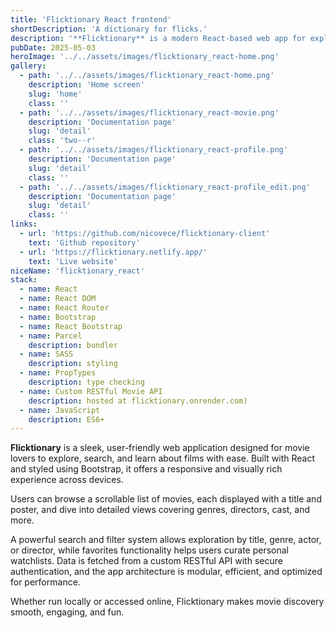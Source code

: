```yaml
---
title: 'Flicktionary React frontend'
shortDescription: 'A dictionary for flicks.'
description: '**Flicktionary** is a modern React-based web app for exploring movies. Browse films by genre, director, or actor, view rich details, and save favorites. With responsive design, powerful search, and a custom API backend, Flicktionary delivers a smooth and engaging movie discovery experience across devices.'
pubDate: 2025-05-03
heroImage: '../../assets/images/flicktionary_react-home.png'
gallery:
  - path: '../../assets/images/flicktionary_react-home.png'
    description: 'Home screen'
    slug: 'home'
    class: ''
  - path: '../../assets/images/flicktionary_react-movie.png'
    description: 'Documentation page'
    slug: 'detail'
    class: 'two--r'
  - path: '../../assets/images/flicktionary_react-profile.png'
    description: 'Documentation page'
    slug: 'detail'
    class: ''
  - path: '../../assets/images/flicktionary_react-profile_edit.png'
    description: 'Documentation page'
    slug: 'detail'
    class: ''
links:
  - url: 'https://github.com/nicovece/flicktionary-client'
    text: 'Github repository'
  - url: 'https://flicktionary.netlify.app/'
    text: 'Live website'
niceName: 'flicktionary_react'
stack:
  - name: React
  - name: React DOM
  - name: React Router
  - name: Bootstrap
  - name: React Bootstrap
  - name: Parcel
    description: bundler
  - name: SASS
    description: styling
  - name: PropTypes
    description: type checking
  - name: Custom RESTful Movie API
    description: hosted at flicktionary.onrender.com)
  - name: JavaScript
    description: ES6+
---
```


**Flicktionary** is a sleek, user-friendly web application designed for movie lovers to explore, search, and learn about films with ease. Built with React and styled using Bootstrap, it offers a responsive and visually rich experience across devices.

Users can browse a scrollable list of movies, each displayed with a title and poster, and dive into detailed views covering genres, directors, cast, and more.

A powerful search and filter system allows exploration by title, genre, actor, or director, while favorites functionality helps users curate personal watchlists. Data is fetched from a custom RESTful API with secure authentication, and the app architecture is modular, efficient, and optimized for performance.

Whether run locally or accessed online, Flicktionary makes movie discovery smooth, engaging, and fun.

